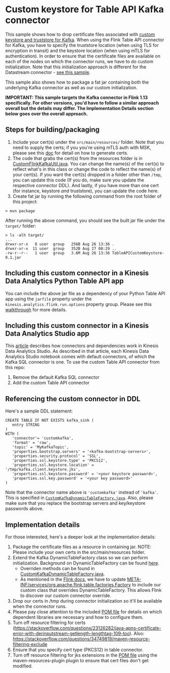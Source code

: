 # Custom keystore for Table API Kafka connector

This sample shows how to drop certificate files associated with [custom keystore and truststore for Kafka](https://kafka.apache.org/documentation/streams/developer-guide/security.html#id2). When using the Flink Table API connector for Kafka, you have to specify the truststore location (when using TLS for encryption in transit) and the keystore location (when using mTLS for authentication). In order to ensure that the certificate files are available on each of the nodes on which the connector runs, we have to do custom initialization. Note that this initialization approach is different for the Datastream connector - [see this sample](https://docs.aws.amazon.com/kinesisanalytics/latest/java/example-keystore.html).

This sample also shows how to package a fat jar containing both the underlying Kafka connector as well as our custom initialization.

**IMPORTANT: This sample targets the Kafka connector in Flink 1.13 specifically. For other versions, you'd have to follow a similar approach overall but the details may differ. The Implementation Details section below goes over the overall approach.**

## Steps for building/packaging

1. Include your cert(s) under the `src/main/resources/` folder. Note that you need to supply the certs; if you you're using mTLS auth with MSK, please see this [doc](https://docs.aws.amazon.com/msk/latest/developerguide/msk-authentication.html) for detail on how to generate certs.
2. The code that grabs the cert(s) from the resources folder is in [CustomFlinkKafkaUtil.java](src/main/java/com/amazonaws/services/kinesisanalytics/CustomFlinkKafkaUtil.java). You can change the name(s) of the cert(s) to reflect what's in this class or change the code to reflect the name(s) of your cert(s). If you want the cert(s) dropped in a folder other than `/tmp`, you can update this code (If you do, make sure you update the respective connector DDL). And lastly, if you have more than one cert (for instance, keystore *and* truststore), you can update the code here.
3. Create fat jar by running the following command from the root folder of this project:

```
> mvn package
```

After running the above command, you should see the built jar file under the `target/` folder:

```
> ls -alh target/
...
drwxr-xr-x   8 user  group   256B Aug 26 13:36 .
drwxr-xr-x  11 user  group   352B Aug 27 08:29 ..
-rw-r--r--   1 user  group   3.6M Aug 26 13:36 TableAPICustomKeystore-0.1.jar

```

## Including this custom connector in a Kinesis Data Analytics Python Table API app

You can include the above jar file as a dependency of your Python Table API app using the `jarfile` property under the `kinesis.analytics.flink.run.options` property group. Please see this [walkthrough](https://docs.aws.amazon.com/kinesisanalytics/latest/java/gs-python-createapp.html) for more details.

## Including this custom connector in a Kinesis Data Analytics Studio app

This [article](https://docs.aws.amazon.com/kinesisanalytics/latest/java/how-zeppelin-connectors.html) describes how connectors and dependencies work in Kinesis Data Analytics Studio. As described in that article, each Kinesis Data Analytics Studio notebook comes with default connectors, of which the Kafka SQL connector is one. To use the custom Table API connector from this repo:

1. Remove the default Kafka SQL connector
2. Add the custom Table API connector

## Referencing the custom connector in DDL

Here's a sample DDL statement:

```
CREATE TABLE IF NOT EXISTS kafka_sink (
   entry STRING
)
WITH (
   'connector'= 'customkafka',
   'format' = 'raw',
   'topic' = 'MyKafkaTopic',
   'properties.bootstrap.servers' = '<kafka-bootstrap-servers>',
   'properties.security.protocol' = 'SSL',
   'properties.ssl.keystore.type' = 'PKCS12',
   'properties.ssl.keystore.location' = '/tmp/kafka.client.keystore.jks',
   'properties.ssl.keystore.password' = '<your keystore password>',
   'properties.ssl.key.password' = '<your key password>'
)
```

Note that the connector name above is `'customkafka'` instead of `'kafka'`. This is specified in [`CustomKafkaDynamicTableFactory.java`](src/main/java/com/amazonaws/services/kinesisanalytics/overrides/CustomKafkaDynamicTableFactory.java:). Also, please make sure that you replace the bootstrap servers and key/keystore passwords above.

## Implementation details

For those interested, here's a deeper look at the implementation details:

1. Package the certificate files as a resource in containing jar. NOTE: Please include your own certs in the src/main/resources folder.
2. Extend the Kafka DynamicTableFactory class so we can perform initialization. Background on DynamicTableFactory can be found [here](https://nightlies.apache.org/flink/flink-docs-master/docs/dev/table/sourcessinks/#dynamic-table-factories).
   - Overriden methods can be found in [CustomKafkaDynamicTableFactory.java](src/main/java/com/amazonaws/services/kinesisanalytics/overrides/CustomKafkaDynamicTableFactory.java).
   - As mentioned in the [Flink docs](https://nightlies.apache.org/flink/flink-docs-release-1.15/api/java/org/apache/flink/table/factories/TableFactory.html), we have to update [META-INF/services/org.apache.flink.table.factories.Factory](src/main/resources/META-INF/services/org.apache.flink.table.factories.Factory) to include our custom class that overrides DynamicTableFactory. This allows Flink to discover our custom connector override.
3. Drop our certs in /tmp during connector initialization so it'll be available when the connector runs.
4. Please pay close attention to the included [POM file](pom.xml) for details on which dependent libraries are necessary and how to configure them.
5. Turn off resource filtering for certs (https://stackoverflow.com/questions/23126282/java-apns-certificate-error-with-derinputstream-getlength-lengthtag-109-too). Also: https://stackoverflow.com/questions/34749819/maven-resource-filtering-exclude
6. Ensure that you specify cert type (PKCS12) in table connector.
7. Turn off resource filtering for jks extensions in the [POM file](pom.xml) using the maven-resources-plugin plugin to ensure that cert files don't get modified.